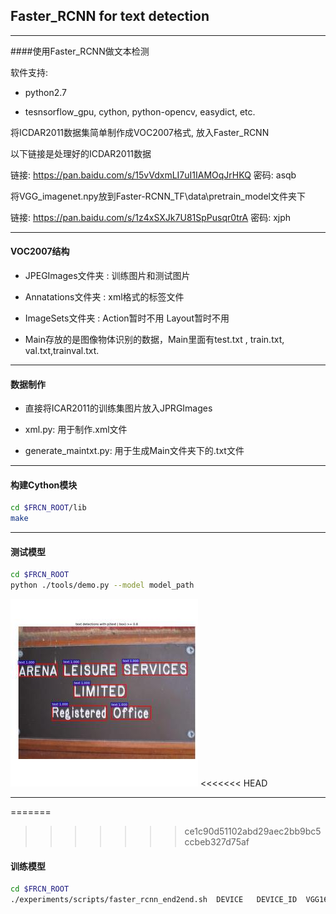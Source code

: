## Faster_RCNN for text detection
***

####使用Faster_RCNN做文本检测

软件支持:

* python2.7

* tesnsorflow_gpu, cython, python-opencv,  easydict,  etc.

将ICDAR2011数据集简单制作成VOC2007格式, 放入Faster_RCNN

以下链接是处理好的ICDAR2011数据

链接: https://pan.baidu.com/s/15vVdxmLI7uI1IAMOqJrHKQ 密码: asqb



将VGG_imagenet.npy放到Faster-RCNN_TF\data\pretrain_model文件夹下

链接: https://pan.baidu.com/s/1z4xSXJk7U81SpPusqr0trA 密码: xjph

***
#### VOC2007结构

* JPEGImages文件夹 :   训练图片和测试图片

* Annatations文件夹 :  xml格式的标签文件

* ImageSets文件夹 :  Action暂时不用  Layout暂时不用

 * Main存放的是图像物体识别的数据，Main里面有test.txt , train.txt, val.txt,trainval.txt.

***
#### 数据制作
* 直接将ICAR2011的训练集图片放入JPRGImages

* xml.py:  用于制作.xml文件

* generate_maintxt.py:  用于生成Main文件夹下的.txt文件
***
#### 构建Cython模块
```bash
cd $FRCN_ROOT/lib
make
```
***
#### 测试模型
```bash
cd $FRCN_ROOT
python ./tools/demo.py --model model_path
```
![thumbnial.jpg](./result/thumbnial.jpg)
<<<<<<< HEAD
***
=======

>>>>>>> ce1c90d51102abd29aec2bb9bc5ccbeb327d75af
#### 训练模型
```bash
cd $FRCN_ROOT
./experiments/scripts/faster_rcnn_end2end.sh  DEVICE   DEVICE_ID  VGG16 pascal_voc
```




